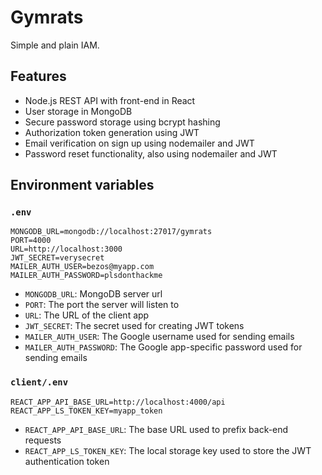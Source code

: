 # Gymrats

Simple and plain IAM.

## Features

- Node.js REST API with front-end in React
- User storage in MongoDB
- Secure password storage using bcrypt hashing
- Authorization token generation using JWT
- Email verification on sign up using nodemailer and JWT
- Password reset functionality, also using nodemailer and JWT

## Environment variables

### `.env`

```
MONGODB_URL=mongodb://localhost:27017/gymrats
PORT=4000
URL=http://localhost:3000
JWT_SECRET=verysecret
MAILER_AUTH_USER=bezos@myapp.com
MAILER_AUTH_PASSWORD=plsdonthackme
```

- `MONGODB_URL`: MongoDB server url
- `PORT`: The port the server will listen to
- `URL`: The URL of the client app
- `JWT_SECRET`: The secret used for creating JWT tokens
- `MAILER_AUTH_USER`: The Google username used for sending emails
- `MAILER_AUTH_PASSWORD`: The Google app-specific password used for sending emails

### `client/.env`

```
REACT_APP_API_BASE_URL=http://localhost:4000/api
REACT_APP_LS_TOKEN_KEY=myapp_token
```

- `REACT_APP_API_BASE_URL`: The base URL used to prefix back-end requests
- `REACT_APP_LS_TOKEN_KEY`: The local storage key used to store the JWT authentication token
